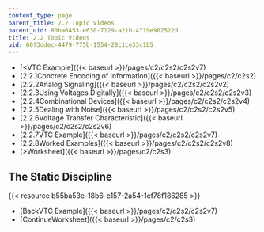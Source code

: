 ```yaml
---
content_type: page
parent_title: 2.2 Topic Videos
parent_uid: 80ba6453-e630-7129-a21b-4719e902522d
title: 2.2 Topic Videos
uid: 60f3ddec-4479-775b-1554-28c1ce33c1b5
---
```


*   [<VTC Example]({{< baseurl >}}/pages/c2/c2s2/c2s2v7)
*   [2.2.1Concrete Encoding of Information]({{< baseurl >}}/pages/c2/c2s2)
*   [2.2.2Analog Signaling]({{< baseurl >}}/pages/c2/c2s2/c2s2v2)
*   [2.2.3Using Voltages Digitally]({{< baseurl >}}/pages/c2/c2s2/c2s2v3)
*   [2.2.4Combinational Devices]({{< baseurl >}}/pages/c2/c2s2/c2s2v4)
*   [2.2.5Dealing with Noise]({{< baseurl >}}/pages/c2/c2s2/c2s2v5)
*   [2.2.6Voltage Transfer Characteristic]({{< baseurl >}}/pages/c2/c2s2/c2s2v6)
*   [2.2.7VTC Example]({{< baseurl >}}/pages/c2/c2s2/c2s2v7)
*   [2.2.8Worked Examples]({{< baseurl >}}/pages/c2/c2s2/c2s2v8)
*   [\>Worksheet]({{< baseurl >}}/pages/c2/c2s3)

The Static Discipline
---------------------

{{< resource b55ba53e-18b6-c157-2a54-1cf78f186285 >}}

*   [BackVTC Example]({{< baseurl >}}/pages/c2/c2s2/c2s2v7)
*   [ContinueWorksheet]({{< baseurl >}}/pages/c2/c2s3)